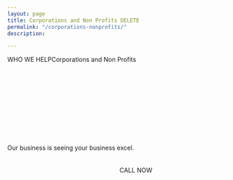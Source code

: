 ```yaml
---
layout: page
title: Corporations and Non Profits DELETE
permalink: "/corporations-nonprofits/"
description: 

---
```

WHO WE HELPCorporations and Non Profits<span style="color: #fff;">Our group workshops and narrative-based exercises help your team fully comprehend what complex set of decisions go into making a business work. We work alongside your team, guiding them through a structured program. Our programs can deliver value as a team building experience and can rapidly improve the business decisions your teams make – leading to better collaboration and business results. If you offer internship programs, enhance your offerings by giving participants actionable workshops that teach them foundational business principles. These programs enhance their contribution to your business during their internship, as well as reveal important character and behavioral traits.</span>

Our business is seeing your business excel.<span style="color: #fff;">Every interaction begins with a conversation because every experience we lead can be easily customized for you and your organization. Find out what we can do to accelerate your business education. Call 410-837-1414</span>CALL NOW